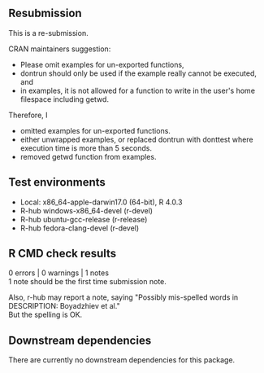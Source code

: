 ## Resubmission
This is a re-submission.

CRAN maintainers suggestion:

- Please omit examples for un-exported functions,
- dontrun should only be used if the example really cannot be executed, and
- in examples, it is not allowed for a function to write in the user's home filespace including getwd.

Therefore, I

- omitted examples for un-exported functions.
- either unwrapped examples, or replaced dontrun with donttest where execution time is more than 5 seconds.
- removed getwd function from examples.

## Test environments
- Local: x86_64-apple-darwin17.0 (64-bit), R 4.0.3
- R-hub windows-x86_64-devel (r-devel)
- R-hub ubuntu-gcc-release (r-release)
- R-hub fedora-clang-devel (r-devel)

## R CMD check results
0 errors | 0 warnings | 1 notes  
1 note should be the first time submission note.

Also, r-hub may report a note, saying "Possibly mis-spelled words in DESCRIPTION: Boyadzhiev et al."  
But the spelling is OK.

## Downstream dependencies
There are currently no downstream dependencies for this package.
